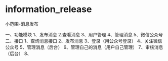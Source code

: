 # information_release
小范围-消息发布

一、功能模块
  1、发布消息
  2.查看消息
  3、用户管理
  4、管理消息
  5、微信公众号
二、接口
  1、查询消息接口
  2、发布消息
  3、登录（用公众号登录）
  4、关注微信公众号
  5、管理消息（后台）
  6、管理自己的消息（用户自己管理）
  7、审核消息（后台）
  8、
